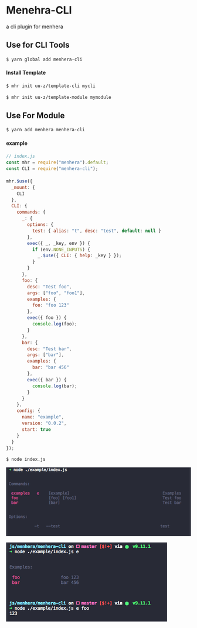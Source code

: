 # Menehra-CLI

a cli plugin for menhera

## Use for CLI Tools

```bash
$ yarn global add menhera-cli
```

#### Install Template

```bash
$ mhr init uu-z/template-cli mycli
```

```bash
$ mhr init uu-z/template-module mymodule
```

## Use For Module

```bash
$ yarn add menhera menhera-cli
```

#### example

```js
// index.js
const mhr = require("menhera").default;
const CLI = require("menhera-cli");

mhr.$use({
  _mount: {
    CLI
  },
  CLI: {
    commands: {
      _: {
        options: {
          test: { alias: "t", desc: "test", default: null }
        },
        exec({ _, _key, env }) {
          if (env.NONE_INPUTS) {
            _.$use({ CLI: { help: _key } });
          }
        }
      },
      foo: {
        desc: "Test foo",
        args: ["foo", "foo1"],
        examples: {
          foo: "foo 123"
        },
        exec({ foo }) {
          console.log(foo);
        }
      },
      bar: {
        desc: "Test bar",
        args: ["bar"],
        examples: {
          bar: "bar 456"
        },
        exec({ bar }) {
          console.log(bar);
        }
      }
    },
    config: {
      name: "example",
      version: "0.0.2",
      start: true
    }
  }
});

```

```bash
$ node index.js
```

![preview](./assets/cli.png)

![preview](./assets/examples.png)
